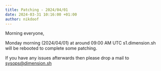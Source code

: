 ```yaml
---
title: Patching - 2024/04/01
date: 2024-03-31 10:16:00 +01:00
author: nikdoof
---
```

Morning everyone,

Monday morning (2024/04/01) at around 09:00 AM UTC s1.dimension.sh will be rebooted to complete some patching.
 
If you have any issues afterwards then please drop a mail to [sysops@dimension.sh](mailto:sysops@dimension.sh)